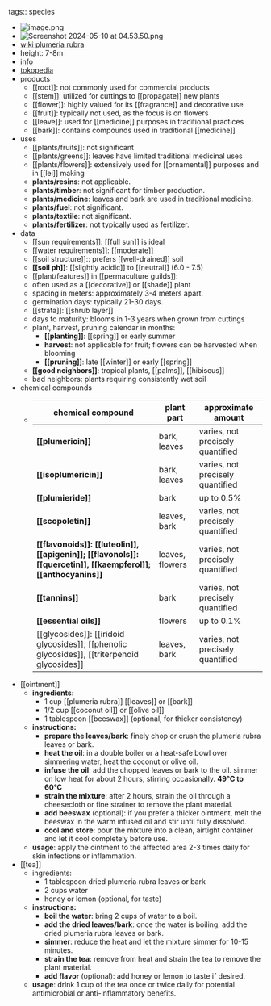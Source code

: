 tags:: species

- ![image.png](https://peach-geographical-bat-397.mypinata.cloud/ipfs/QmUQpXCGd4zxeDRxJQHZw5PEAB2b86sDCEYSGMJSQUwvAC)
- ![Screenshot 2024-05-10 at 04.53.50.png](https://peach-geographical-bat-397.mypinata.cloud/ipfs/QmTwebcPF2k8ZV74cCZsNzNUqw5hjAZ5fFvP5mBYfowVCq)
- [wiki plumeria rubra](https://peach-geographical-bat-397.mypinata.cloud/ipfs/QmU3DUzdExw7cqbgugyxB96zmBhK7YaPARKbkmuQodtzMt)
- height: 7-8m
- [info](http://www.plantsofasia.com/index/plumeria_rubra/0-444)
- [tokopedia](https://www.tokopedia.com/fatiamasriati/plumeria-rubra-stek-kamboja-bunga-rubra-langka?extParam=ivf%3Dfalse%26src%3Dsearch)
- products
	- [[root]]: not commonly used for commercial products
	- [[stem]]: utilized for cuttings to [[propagate]] new plants
	- [[flower]]: highly valued for its [[fragrance]] and decorative use
	- [[fruit]]: typically not used, as the focus is on flowers
	- [[leave]]: used for [[medicine]] purposes in traditional practices
	- [[bark]]: contains compounds used in traditional [[medicine]]
- uses
	- [[plants/fruits]]: not significant
	- [[plants/greens]]: leaves have limited traditional medicinal uses
	- [[plants/flowers]]: extensively used for [[ornamental]] purposes and in [[lei]] making
	- **plants/resins**: not applicable.
	- **plants/timber**: not significant for timber production.
	- **plants/medicine**: leaves and bark are used in traditional medicine.
	- **plants/fuel**: not significant.
	- **plants/textile**: not significant.
	- **plants/fertilizer**: not typically used as fertilizer.
- data
	- [[sun requirements]]: [[full sun]] is ideal
	- [[water requirements]]: [[moderate]]
	- [[soil structure]]:: prefers [[well-drained]] soil
	- **[[soil ph]]**: [[slightly acidic]] to [[neutral]] (6.0 - 7.5)
	- [[plant/features]] in [[permaculture guilds]]:
	- often used as a [[decorative]] or [[shade]] plant
	- spacing in meters: approximately 3-4 meters apart.
	- germination days: typically 21-30 days.
	- [[strata]]: [[shrub layer]]
	- days to maturity: blooms in 1-3 years when grown from cuttings
	- plant, harvest, pruning calendar in months:
		- **[[planting]]**: [[spring]] or early summer
		- **harvest**: not applicable for fruit; flowers can be harvested when blooming
		- **[[pruning]]**: late [[winter]] or early [[spring]]
	- **[[good neighbors]]**: tropical plants, [[palms]], [[hibiscus]]
	- bad neighbors: plants requiring consistently wet soil
- chemical compounds
	- | **chemical compound** | **plant part** | **approximate amount** |
	  | ---- | ---- | ---- |
	  | **[[plumericin]]** | bark, leaves | varies, not precisely quantified |
	  | **[[isoplumericin]]** | bark, leaves | varies, not precisely quantified |
	  | **[[plumieride]]** | bark | up to 0.5% |
	  | **[[scopoletin]]** | leaves, bark | varies, not precisely quantified |
	  | **[[flavonoids]]: [[luteolin]], [[apigenin]]; [[flavonols]]: [[quercetin]], [[kaempferol]]; [[anthocyanins]]** | leaves, flowers | varies, not precisely quantified |
	  | **[[tannins]]** | bark | varies, not precisely quantified |
	  | **[[essential oils]]** | flowers | up to 0.1% |
	  | [[glycosides]]: [[iridoid glycosides]], [[phenolic glycosides]], [[triterpenoid glycosides]] | leaves, bark | varies, not precisely quantified |
- [[ointment]]
	- **ingredients:**
		- 1 cup [[plumeria rubra]] [[leaves]] or [[bark]]
		- 1/2 cup [[coconut oil]] or [[olive oil]]
		- 1 tablespoon [[beeswax]] (optional, for thicker consistency)
	- **instructions:**
		- **prepare the leaves/bark**: finely chop or crush the plumeria rubra leaves or bark.
		- **heat the oil**: in a double boiler or a heat-safe bowl over simmering water, heat the coconut or olive oil.
		- **infuse the oil**: add the chopped leaves or bark to the oil. simmer on low heat for about 2 hours, stirring occasionally. **49°C to 60°C**
		- **strain the mixture**: after 2 hours, strain the oil through a cheesecloth or fine strainer to remove the plant material.
		- **add beeswax** (optional): if you prefer a thicker ointment, melt the beeswax in the warm infused oil and stir until fully dissolved.
		- **cool and store**: pour the mixture into a clean, airtight container and let it cool completely before use.
	- **usage**: apply the ointment to the affected area 2-3 times daily for skin infections or inflammation.
- [[tea]]
	- ingredients:
		- 1 tablespoon dried plumeria rubra leaves or bark
		- 2 cups water
		- honey or lemon (optional, for taste)
	- **instructions:**
		- **boil the water**: bring 2 cups of water to a boil.
		- **add the dried leaves/bark**: once the water is boiling, add the dried plumeria rubra leaves or bark.
		- **simmer**: reduce the heat and let the mixture simmer for 10-15 minutes.
		- **strain the tea**: remove from heat and strain the tea to remove the plant material.
		- **add flavor** (optional): add honey or lemon to taste if desired.
	- **usage**: drink 1 cup of the tea once or twice daily for potential antimicrobial or anti-inflammatory benefits.